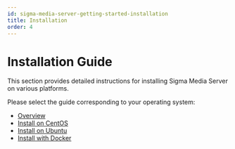 ```yaml
---
id: sigma-media-server-getting-started-installation
title: Installation
order: 4
---
```


# Installation Guide

This section provides detailed instructions for installing Sigma Media Server on various platforms.

Please select the guide corresponding to your operating system:

- [Overview](./01-overview.md)
- [Install on CentOS](./02-centos.md)
- [Install on Ubuntu](./03-ubuntu.md)
- [Install with Docker](./04-docker.md)
